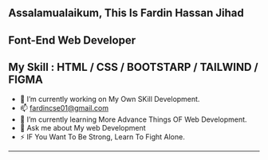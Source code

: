  Assalamualaikum, This Is Fardin Hassan Jihad
 -------------------------------------------------------------
 Font-End Web Developer
 -------------------------------------------------------------
 My Skill : HTML / CSS / BOOTSTARP / TAILWIND / FIGMA
 -------------------------------------------------------------
- 🔭 I’m currently working on My Own SKill Development.
- 📫 fardincse01@gmail.com
- 🌱 I’m currently learning More Advance Things OF Web Development.
- 💬 Ask me about My web Development 
- ⚡ IF You Want To Be Strong, Learn To Fight Alone. 
 --------------------------------------------------------------
 


